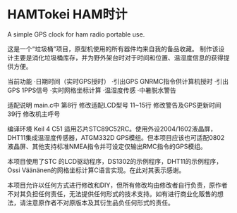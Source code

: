 # HAMTokei HAM时计
A simple GPS clock for ham radio portable use.

这是一个“垃圾桶”项目，原型机使用的所有器件均来自我的备品收藏。
制作该设计主要是消化垃圾桶库存，并为野外架台时对于时间和位置、温湿度信息的获得提供方便。

当前功能
·日期时间（实时GPS授时）
·引出GPS GNRMC指令供计算机授时
·引出GPS 1PPS信号
·实时网格坐标计算
·温湿度传感
·中暑脱水警告

适配说明
main.c中 第8行 修改适配LCD型号
11~15行 修改警告及GPS更新时间
39行 修改机主呼号

编译环境 Keil 4 C51 适用芯片STC89C52RC。使用外设2004/1602液晶屏，DHT11集成温湿度传感器，ATGM332D GPS模组。但本项目应该也可适配0802液晶屏、其他支持标准NMEA指令并可设定仅输出RMC指令的GPS模组。

本项目使用了STC 的LCD驱动程序，DS1302的示例程序，DHT11的示例程序，Ossi Väänänen的网格坐标计算C语言实现。在此对其表示感谢。

本项目允许以任何方式进行修改和DIY，但所有修改均由修改者自行负责，原作者不对其负担任何责任，无法提供任何形式的技术支持。如有进行商业化贩售的想法，请注意原作者不对原版本及其衍生品负任何形式的责任。
